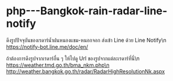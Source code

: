 # php---Bangkok-rain-radar-line-notify

ดึงรูปปัจจุบันของเรดาร์น้ำฝนหนองแขม-หนอกจอก ส่งเข้า Line ด้วย Line Notify\n
https://notify-bot.line.me/doc/en/

ถ้าต้องการดึงรูปจากเรดาร์อื่น ๆ ให้ไปดู Url ของรูปจากแต่ละเรดาร์ที่นี่\n
https://weather.tmd.go.th/bma_nkm.php\n
http://weather.bangkok.go.th/radar/RadarHighResolutionNk.aspx

